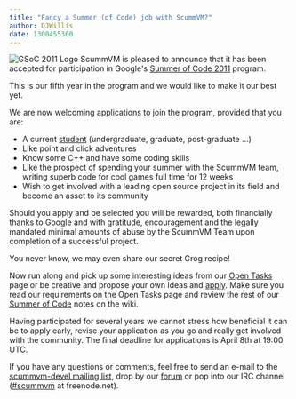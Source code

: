 ```yaml
---
title: "Fancy a Summer (of Code) job with ScummVM?"
author: DJWillis
date: 1300455360
---
```


![GSoC 2011 Logo](/data/news/20110318.jpg) ScummVM is pleased to announce that it has been accepted for participation in Google's [Summer of Code 2011](http://www.google-melange.com/) program.

This is our fifth year in the program and we would like to make it our best yet.

We are now welcoming applications to join the program, provided that you are:

*   A current [student](http://www.google-melange.com/document/show/gsoc_program/google/gsoc2011/faqs#eligibility) (undergraduate, graduate, post-graduate ...)
*   Like point and click adventures
*   Know some C++ and have some coding skills
*   Like the prospect of spending your summer with the ScummVM team, writing superb code for cool games full time for 12 weeks
*   Wish to get involved with a leading open source project in its field and become an asset to its community

Should you apply and be selected you will be rewarded, both financially thanks to Google and with gratitude, encouragement and the legally mandated minimal amounts of abuse by the ScummVM Team upon completion of a successful project.

You never know, we may even share our secret Grog recipe!

Now run along and pick up some interesting ideas from our [Open Tasks](http://wiki.scummvm.org/index.php/OpenTasks) page or be creative and propose your own ideas and [apply](http://www.google-melange.com/). Make sure you read our requirements on the Open Tasks page and review the rest of our [Summer of Code](http://wiki.scummvm.org/index.php/Summer_of_Code) notes on the wiki.

Having participated for several years we cannot stress how beneficial it can be to apply early, revise your application as you go and really get involved with the community. The final deadline for applications is April 8th at 19:00 UTC.

If you have any questions or comments, feel free to send an e-mail to the [scummvm-devel mailing list](https://lists.sourceforge.net/lists/listinfo/scummvm-devel), drop by our [forum](http://forum.scummvm.org/) or pop into our IRC channel ([#scummvm](http://webchat.freenode.net/?channels=scummvm&uio=OT10cnVlJjExPTUx91) at freenode.net).
